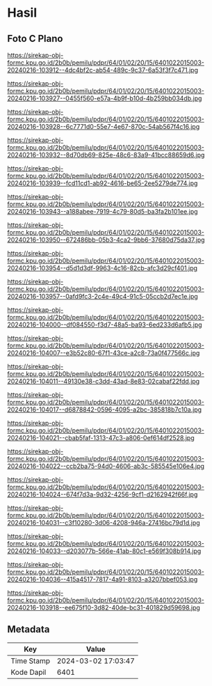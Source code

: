 # Hasil

## Foto C Plano

https://sirekap-obj-formc.kpu.go.id/2b0b/pemilu/pdpr/64/01/02/20/15/6401022015003-20240216-103912--4dc4bf2c-ab54-489c-9c37-6a53f3f7c471.jpg

https://sirekap-obj-formc.kpu.go.id/2b0b/pemilu/pdpr/64/01/02/20/15/6401022015003-20240216-103927--0455f560-e57a-4b9f-b10d-4b259bb034db.jpg

https://sirekap-obj-formc.kpu.go.id/2b0b/pemilu/pdpr/64/01/02/20/15/6401022015003-20240216-103928--6c7771d0-55e7-4e67-870c-54ab567f4c16.jpg

https://sirekap-obj-formc.kpu.go.id/2b0b/pemilu/pdpr/64/01/02/20/15/6401022015003-20240216-103932--8d70db69-825e-48c6-83a9-41bcc88659d6.jpg

https://sirekap-obj-formc.kpu.go.id/2b0b/pemilu/pdpr/64/01/02/20/15/6401022015003-20240216-103939--fcd11cd1-ab92-4616-be65-2ee5279de774.jpg

https://sirekap-obj-formc.kpu.go.id/2b0b/pemilu/pdpr/64/01/02/20/15/6401022015003-20240216-103943--a188abee-7919-4c79-80d5-ba3fa2b101ee.jpg

https://sirekap-obj-formc.kpu.go.id/2b0b/pemilu/pdpr/64/01/02/20/15/6401022015003-20240216-103950--672486bb-05b3-4ca2-9bb6-37680d75da37.jpg

https://sirekap-obj-formc.kpu.go.id/2b0b/pemilu/pdpr/64/01/02/20/15/6401022015003-20240216-103954--d5d1d3df-9963-4c16-82cb-afc3d29cf401.jpg

https://sirekap-obj-formc.kpu.go.id/2b0b/pemilu/pdpr/64/01/02/20/15/6401022015003-20240216-103957--0afd9fc3-2c4e-49c4-91c5-05ccb2d7ec1e.jpg

https://sirekap-obj-formc.kpu.go.id/2b0b/pemilu/pdpr/64/01/02/20/15/6401022015003-20240216-104000--df084550-f3d7-48a5-ba93-6ed233d6afb5.jpg

https://sirekap-obj-formc.kpu.go.id/2b0b/pemilu/pdpr/64/01/02/20/15/6401022015003-20240216-104007--e3b52c80-67f1-43ce-a2c8-73a0f477566c.jpg

https://sirekap-obj-formc.kpu.go.id/2b0b/pemilu/pdpr/64/01/02/20/15/6401022015003-20240216-104011--49130e38-c3dd-43ad-8e83-02cabaf22fdd.jpg

https://sirekap-obj-formc.kpu.go.id/2b0b/pemilu/pdpr/64/01/02/20/15/6401022015003-20240216-104017--d6878842-0596-4095-a2bc-385818b7c10a.jpg

https://sirekap-obj-formc.kpu.go.id/2b0b/pemilu/pdpr/64/01/02/20/15/6401022015003-20240216-104021--cbab5faf-1313-47c3-a806-0ef614df2528.jpg

https://sirekap-obj-formc.kpu.go.id/2b0b/pemilu/pdpr/64/01/02/20/15/6401022015003-20240216-104022--ccb2ba75-94d0-4606-ab3c-585545e106e4.jpg

https://sirekap-obj-formc.kpu.go.id/2b0b/pemilu/pdpr/64/01/02/20/15/6401022015003-20240216-104024--674f7d3a-9d32-4256-9cf1-d2162942f66f.jpg

https://sirekap-obj-formc.kpu.go.id/2b0b/pemilu/pdpr/64/01/02/20/15/6401022015003-20240216-104031--c3f10280-3d06-4208-946a-27416bc79d1d.jpg

https://sirekap-obj-formc.kpu.go.id/2b0b/pemilu/pdpr/64/01/02/20/15/6401022015003-20240216-104033--d203077b-566e-41ab-80c1-e569f308b914.jpg

https://sirekap-obj-formc.kpu.go.id/2b0b/pemilu/pdpr/64/01/02/20/15/6401022015003-20240216-104036--415a4517-7817-4a91-8103-a3207bbef053.jpg

https://sirekap-obj-formc.kpu.go.id/2b0b/pemilu/pdpr/64/01/02/20/15/6401022015003-20240216-103918--ee675f10-3d82-40de-bc31-401829d59698.jpg


## Metadata

| Key        | Value               |
| ---------- | ------------------- |
| Time Stamp | 2024-03-02 17:03:47 |
| Kode Dapil | 6401                |



